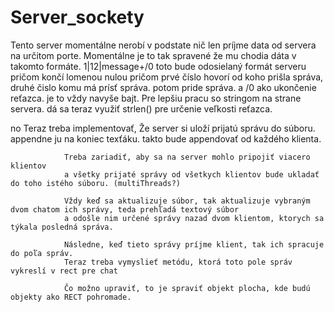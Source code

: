 # Server_sockety

Tento server momentálne nerobí v podstate nič len príjme data od servera na určitom porte.  Momentálne je to tak spravené že mu chodia dáta v takomto formáte.
1|12|message+/0   toto bude odosielaný formát serveru  pričom končí lomenou nulou     pričom prvé číslo hovorí od koho prišla správa, druhé čislo komu má prísť správa.
potom pride správa. a /0 ako ukončenie reťazca. je to vždy navyše bajt. Pre lepšiu pracu so stringom na strane servera. dá sa teraz využiť strlen() pre určenie veľkosti reťazca.

no 
 Teraz treba implementovať, Že server si uloží prijatú správu do súboru. appendne ju na koniec texťáku.
                takto bude appendovať od každého klienta. 

                Treba zariadiť, aby sa na server mohlo pripojiť viacero klientov
                a všetky prijaté správy od všetkych klientov bude ukladať do toho istého súboru. (multiThreads?)

                Vždy keď sa aktualizuje súbor, tak aktualizuje vybraným dvom chatom ich správy, teda prehľadá textový súbor
                a odošle nim určené správy nazad dvom klientom, ktorych sa týkala posledná správa.

                Následne, keď tieto správy príjme klient, tak ich spracuje do poľa správ.
                Teraz treba vymyslieť metódu, ktorá toto pole správ vykreslí v rect pre chat

                Čo možno upraviť, to je spraviť objekt plocha, kde budú objekty ako RECT pohromade.
                
                
